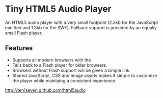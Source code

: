 # Tiny HTML5 Audio Player

An HTML5 audio player with a very small footprint (2.3kb for the JavaScript minified and 1.3kb for the SWF). Fallback support is provided by an equally small Flash player.

## Features

* Supports all modern browsers with the <audio> tag.
* Falls back to a Flash player for older browsers.
* Browsers without Flash support will be given a simple link.
* Shared JavaScript, CSS and image assets makes it simple to customize the player while maintaing a consistent experience.

http://ten1seven.github.com/html5audio